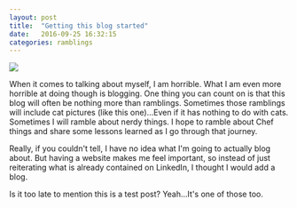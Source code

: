 ```yaml
---
layout: post
title:  "Getting this blog started"
date:   2016-09-25 16:32:15
categories: ramblings
---
```

<img src="{{ site.baseurl }}/images/pic01.jpg">

When it comes to talking about myself, I am horrible. What I am even more horrible at doing though is blogging. One thing you can count on is that this blog will often be nothing more than ramblings. Sometimes those ramblings will include cat pictures (like this one)...Even if it has nothing to do with cats. Sometimes I will ramble about nerdy things. I hope to ramble about Chef things and share some lessons learned as I go through that journey. 

Really, if you couldn't tell, I have no idea what I'm going to actually blog about. But having a website makes me feel important, so instead of just reiterating what is already contained on LinkedIn, I thought I would add a blog.

Is it too late to mention this is a test post? Yeah...It's one of those too.
